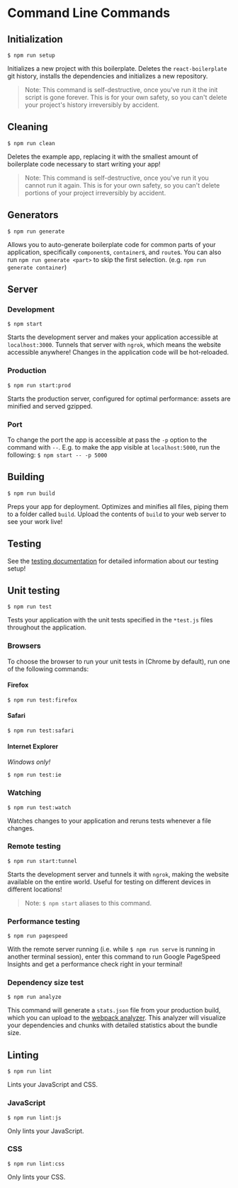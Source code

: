 # Command Line Commands

## Initialization

```Shell
$ npm run setup
```

Initializes a new project with this boilerplate. Deletes the `react-boilerplate`
git history, installs the dependencies and initializes a new repository.

> Note: This command is self-destructive, once you've run it the init script is
gone forever. This is for your own safety, so you can't delete your project's
history irreversibly by accident.

## Cleaning

```Shell
$ npm run clean
```

Deletes the example app, replacing it with the smallest amount of boilerplate
code necessary to start writing your app!

> Note: This command is self-destructive, once you've run it you cannot run it
again. This is for your own safety, so you can't delete portions of your project
irreversibly by accident.

## Generators

```Shell
$ npm run generate
```

Allows you to auto-generate boilerplate code for common parts of your
application, specifically `component`s, `container`s, and `route`s. You can
also run `npm run generate <part>` to skip the first selection. (e.g. `npm run
generate container`)

## Server

### Development

```Shell
$ npm start
```

Starts the development server and makes your application accessible at
`localhost:3000`. Tunnels that server with `ngrok`, which means the website
accessible anywhere! Changes in the application code will be hot-reloaded.

### Production

```Shell
$ npm run start:prod
```

Starts the production server, configured for optimal performance: assets are
minified and served gzipped.

### Port

To change the port the app is accessible at pass the `-p` option to the command
with `--`. E.g. to make the app visible at `localhost:5000`, run the following:
`$ npm start -- -p 5000`

## Building

```Shell
$ npm run build
```

Preps your app for deployment. Optimizes and minifies all files, piping them to
a folder called `build`. Upload the contents of `build` to your web server to
see your work live!

## Testing

See the [testing documentation](../testing/README.md) for detailed information
about our testing setup!

## Unit testing

```Shell
$ npm run test
```

Tests your application with the unit tests specified in the `*test.js` files
throughout the application.

### Browsers

To choose the browser to run your unit tests in (Chrome by default), run one of
the following commands:

#### Firefox

```Shell
$ npm run test:firefox
```

#### Safari

```Shell
$ npm run test:safari
```

#### Internet Explorer

*Windows only!*

```Shell
$ npm run test:ie
```

### Watching

```Shell
$ npm run test:watch
```

Watches changes to your application and reruns tests whenever a file changes.

### Remote testing

```Shell
$ npm run start:tunnel
```
Starts the development server and tunnels it with `ngrok`, making the website
available on the entire world. Useful for testing on different devices in different locations!

> Note: `$ npm start` aliases to this command.

### Performance testing

```Shell
$ npm run pagespeed
```

With the remote server running (i.e. while `$ npm run serve` is running in
another terminal session), enter this command to run Google PageSpeed Insights
and get a performance check right in your terminal!

### Dependency size test

```Shell
$ npm run analyze
```

This command will generate a `stats.json` file from your production build, which
you can upload to the [webpack analyzer](https://webpack.github.io/analyse/). This
analyzer will visualize your dependencies and chunks with detailed statistics
about the bundle size.

## Linting

```Shell
$ npm run lint
```

Lints your JavaScript and CSS.

### JavaScript

```Shell
$ npm run lint:js
```

Only lints your JavaScript.

### CSS

```Shell
$ npm run lint:css
```

Only lints your CSS.
